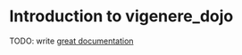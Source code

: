 # Introduction to vigenere_dojo

TODO: write [great documentation](http://jacobian.org/writing/great-documentation/what-to-write/)
